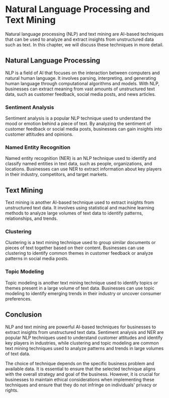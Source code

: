 Natural Language Processing and Text Mining
==========================================================================================================

Natural language processing (NLP) and text mining are AI-based techniques that can be used to analyze and extract insights from unstructured data such as text. In this chapter, we will discuss these techniques in more detail.

Natural Language Processing
---------------------------

NLP is a field of AI that focuses on the interaction between computers and natural human language. It involves parsing, interpreting, and generating human language through computational algorithms and models. With NLP, businesses can extract meaning from vast amounts of unstructured text data, such as customer feedback, social media posts, and news articles.

### Sentiment Analysis

Sentiment analysis is a popular NLP technique used to understand the mood or emotion behind a piece of text. By analyzing the sentiment of customer feedback or social media posts, businesses can gain insights into customer attitudes and opinions.

### Named Entity Recognition

Named entity recognition (NER) is an NLP technique used to identify and classify named entities in text data, such as people, organizations, and locations. Businesses can use NER to extract information about key players in their industry, competitors, and target markets.

Text Mining
-----------

Text mining is another AI-based technique used to extract insights from unstructured text data. It involves using statistical and machine learning methods to analyze large volumes of text data to identify patterns, relationships, and trends.

### Clustering

Clustering is a text mining technique used to group similar documents or pieces of text together based on their content. Businesses can use clustering to identify common themes in customer feedback or analyze patterns in social media posts.

### Topic Modeling

Topic modeling is another text mining technique used to identify topics or themes present in a large volume of text data. Businesses can use topic modeling to identify emerging trends in their industry or uncover consumer preferences.

Conclusion
----------

NLP and text mining are powerful AI-based techniques for businesses to extract insights from unstructured text data. Sentiment analysis and NER are popular NLP techniques used to understand customer attitudes and identify key players in industries, while clustering and topic modeling are common text mining techniques used to analyze patterns and trends in large volumes of text data.

The choice of technique depends on the specific business problem and available data. It is essential to ensure that the selected technique aligns with the overall strategy and goal of the business. However, it is crucial for businesses to maintain ethical considerations when implementing these techniques and ensure that they do not infringe on individuals' privacy or rights.
